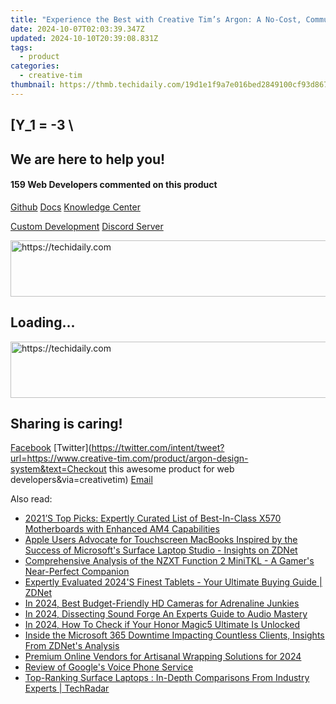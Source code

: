 ```yaml
---
title: "Experience the Best with Creative Tim’s Argon: A No-Cost, Community-Driven Bootstrap Dashboard"
date: 2024-10-07T02:03:39.347Z
updated: 2024-10-10T20:39:08.831Z
tags:
  - product
categories:
  - creative-tim
thumbnail: https://thmb.techidaily.com/19d1e1f9a7e016bed2849100cf93d86788ddae5b2cf2f12f9be9d04582b68734.jpg
---
```


## \[Y_1 = -3 \

## We are here to help you!

#### 159 Web Developers commented on this product

[Github](https://github.com/creativetimofficial/argon-design-system) [Docs](https://tools.techidaily.com/creative-tim/products/) [Knowledge Center](https://tools.techidaily.com/creative-tim/products/) 

[Custom Development](https://tools.techidaily.com/creative-tim/products/) [Discord Server](https://discord.com/invite/FhCJCaHdQa) 

<!-- affiliate ads begin -->
<a href="https://unicoeye.pxf.io/c/5597632/2134496/18498" target="_top" id="2134496">
  <img src="//a.impactradius-go.com/display-ad/18498-2134496" border="0" alt="https://techidaily.com" width="728" height="90"/>
</a>
<img height="0" width="0" src="https://unicoeye.pxf.io/i/5597632/2134496/18498" style="position:absolute;visibility:hidden;" border="0" />
<!-- affiliate ads end -->

## Loading...

<!-- affiliate ads begin -->
<a href="https://imp.i357552.net/c/5597632/1013424/11832" target="_top" id="1013424">
  <img src="//a.impactradius-go.com/display-ad/11832-1013424" border="0" alt="https://techidaily.com" width="728" height="90"/>
</a>
<img height="0" width="0" src="https://imp.i357552.net/i/5597632/1013424/11832" style="position:absolute;visibility:hidden;" border="0" />
<!-- affiliate ads end -->

## Sharing is caring!

[Facebook](https://www.facebook.com/sharer/sharer.php?u=https://www.creative-tim.com/product/argon-design-system?src=sdkpreparse) [Twitter](https://twitter.com/intent/tweet?url=https://www.creative-tim.com/product/argon-design-system&text=Checkout this awesome product for web developers&via=creativetim) [Email](https://tools.techidaily.com/creative-tim/products/)

<ins class="adsbygoogle"
     style="display:block"
     data-ad-format="autorelaxed"
     data-ad-client="ca-pub-7571918770474297"
     data-ad-slot="1223367746"></ins>

<ins class="adsbygoogle"
     style="display:block"
     data-ad-client="ca-pub-7571918770474297"
     data-ad-slot="8358498916"
     data-ad-format="auto"
     data-full-width-responsive="true"></ins>

<span class="atpl-alsoreadstyle">Also read:</span>
<div><ul>
<li><a href="https://hardware-tips.techidaily.com/2021s-top-picks-expertly-curated-list-of-best-in-class-x570-motherboards-with-enhanced-am4-capabilities/"><u>2021’S Top Picks: Expertly Curated List of Best-In-Class X570 Motherboards with Enhanced AM4 Capabilities</u></a></li>
<li><a href="https://win-guides.techidaily.com/apple-users-advocate-for-touchscreen-macbooks-inspired-by-the-success-of-microsofts-surface-laptop-studio-insights-on-zdnet/"><u>Apple Users Advocate for Touchscreen MacBooks Inspired by the Success of Microsoft's Surface Laptop Studio - Insights on ZDNet</u></a></li>
<li><a href="https://discover-dash.techidaily.com/comprehensive-analysis-of-the-nzxt-function-2-minitkl-a-gamers-near-perfect-companion/"><u>Comprehensive Analysis of the NZXT Function 2 MiniTKL - A Gamer's Near-Perfect Companion</u></a></li>
<li><a href="https://win-guides.techidaily.com/expertly-evaluated-2024s-finest-tablets-your-ultimate-buying-guide-zdnet/"><u>Expertly Evaluated 2024'S Finest Tablets - Your Ultimate Buying Guide | ZDNet</u></a></li>
<li><a href="https://fox-access.techidaily.com/in-2024-best-budget-friendly-hd-cameras-for-adrenaline-junkies/"><u>In 2024, Best Budget-Friendly HD Cameras for Adrenaline Junkies</u></a></li>
<li><a href="https://audio-editing.techidaily.com/in-2024-dissecting-sound-forge-an-experts-guide-to-audio-mastery/"><u>In 2024, Dissecting Sound Forge An Experts Guide to Audio Mastery</u></a></li>
<li><a href="https://sim-unlock.techidaily.com/in-2024-how-to-check-if-your-honor-magic5-ultimate-is-unlocked-by-drfone-android/"><u>In 2024, How To Check if Your Honor Magic5 Ultimate Is Unlocked</u></a></li>
<li><a href="https://win-guides.techidaily.com/inside-the-microsoft-365-downtime-impacting-countless-clients-insights-from-zdnets-analysis/"><u>Inside the Microsoft 365 Downtime Impacting Countless Clients, Insights From ZDNet's Analysis</u></a></li>
<li><a href="https://extra-guidance.techidaily.com/premium-online-vendors-for-artisanal-wrapping-solutions-for-2024/"><u>Premium Online Vendors for Artisanal Wrapping Solutions for 2024</u></a></li>
<li><a href="https://buynow-info.techidaily.com/review-of-googles-voice-phone-service/"><u>Review of Google's Voice Phone Service</u></a></li>
<li><a href="https://win-guides.techidaily.com/top-ranking-surface-laptops-in-depth-comparisons-from-industry-experts-techradar/"><u>Top-Ranking Surface Laptops : In-Depth Comparisons From Industry Experts | TechRadar</u></a></li>
</ul></div>

